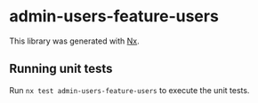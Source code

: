 # admin-users-feature-users

This library was generated with [Nx](https://nx.dev).

## Running unit tests

Run `nx test admin-users-feature-users` to execute the unit tests.
